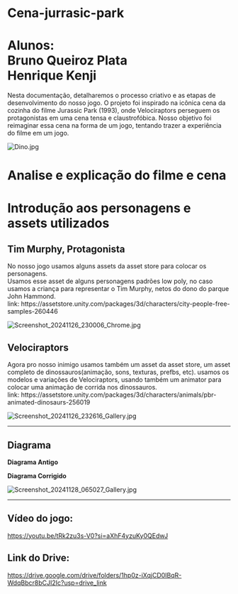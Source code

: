 # Cena-jurrasic-park
<h1>Alunos: <br> Bruno Queiroz Plata <br> Henrique Kenji</h1>

<p>
Nesta documentação, detalharemos o processo criativo e as etapas de desenvolvimento do nosso jogo. O projeto foi inspirado na icônica cena da cozinha do filme Jurassic Park (1993), onde Velociraptors perseguem os protagonistas em uma cena tensa e claustrofóbica. Nosso objetivo foi reimaginar essa cena na forma de um jogo, tentando trazer a experiência do filme em um jogo.
</p>

![Dino.jpg](https://github.com/user-attachments/assets/8e33acdc-13dc-49e9-bdad-ed7fd52aa2f5)

<h1>Analise e explicação do filme e cena</h1>
<p>

</p>



<h1>Introdução aos personagens e assets utilizados</h1>

<h2>Tim Murphy, Protagonista</h2>

<p>
No nosso jogo usamos alguns assets da asset store para colocar os personagens.
<br>
Usamos esse asset de alguns personagens padrões low poly, no caso usamos a criança para representar o Tim Murphy, netos do dono do parque John Hammond.
<br>
link: https://assetstore.unity.com/packages/3d/characters/city-people-free-samples-260446
</p>

![Screenshot_20241126_230006_Chrome.jpg](https://github.com/user-attachments/assets/853bfdaa-4285-430d-a0fb-4c897e29245d)

<h2>Velociraptors</h2>
<p>
Agora pro nosso inimigo usamos também um asset da asset store, um asset completo de dinossauros(animação, sons, texturas, prefbs, etc). usamos os modelos e variações de Velociraptors, usando também um animator para colocar uma animação de corrida nos dinossauros.
<br>
link: https://assetstore.unity.com/packages/3d/characters/animals/pbr-animated-dinosaurs-256019
</p>

![Screenshot_20241126_232616_Gallery.jpg](https://github.com/user-attachments/assets/6262b1d1-3a68-4ebd-b765-e3b98796275a)

<hr>

<h2>Diagrama</h2>

<strong>Diagrama Antigo</strong>



<strong>Diagrama Corrigido</strong>

![Screenshot_20241128_065027_Gallery.jpg](https://github.com/user-attachments/assets/e4d9ce4b-1319-49dc-856c-d338d4ff04db)

<hr>

<h2>Vídeo do jogo:</h2>

https://youtu.be/tRk2zu3s-V0?si=aXhF4yzuKy0QEdwJ

<h2>Link do Drive:</h2>

https://drive.google.com/drive/folders/1hp0z-iXqjCD0IBqR-WdqBbcr8bCJI2Ic?usp=drive_link